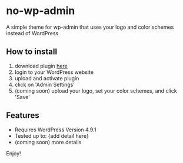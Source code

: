 # no-wp-admin

A simple theme for wp-admin that uses your logo and color schemes instead of WordPress

## How to install

1) download plugin [here](https://github.com/julieeeeeee/no-wp-admin/blob/master/no-wp-admin.zip?raw=true)
2) login to your WordPress website
3) upload and activate plugin
4) click on 'Admin Settings'
5) (coming soon) upload your logo, set your color schemes, and click 'Save'

## Features

- Requires WordPress Version 4.9.1
- Tested up to: {add detail here}
- (coming soon) more details

Enjoy!
